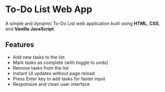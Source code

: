 # To-Do List Web App

A simple and dynamic To-Do List web application built using **HTML**, **CSS**, and **Vanilla JavaScript**.

## Features

- Add new tasks to the list
- Mark tasks as complete (with toggle to undo)
- Remove tasks from the list
- Instant UI updates without page reload
- Press Enter key to add tasks for faster input
- Responsive and clean user interface


